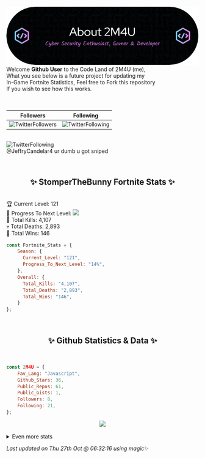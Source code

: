 
  ![Header](./src/github-banner.png)
  <br>
  Welcome **Github User** to the Code Land of 2M4U (me),<br>
  What you see below is a future project for updating my<br>
  In-Game Fortnite Statistics, Feel free to Fork this repository<br>
  If you wish to see how this works.
  <br><br>
  <br>
  
  | Followers  | Following |
  | ---------- |:---------:|
  | ![TwitterFollowers](https://img.shields.io/badge/Twitter%20Followers-80-blue)  | ![TwitterFollowing](https://img.shields.io/badge/Twitter%20Following-218-blue)  |


  <br>![TwitterFollowing](https://img.shields.io/badge/Latest%20Tweet--blue)<br>
  @JeffryCandelar4 ur dumb u got sniped
   
  <br><h2 align="center"> ✨ StomperTheBunny Fortnite Stats ✨</h2><br>
  🏆 Current Level: 121<br>
  🎉 Progress To Next Level: ![](https://geps.dev/progress/14)<br>
  🎯 Total Kills: 4,107<br>
  💀 Total Deaths: 2,893<br>
  👑 Total Wins: 146<br>

```js
const Fortnite_Stats = {
    Season: {    
      Current_Level: "121",
      Progress_To_Next_Level: "14%",
    },
    Overall: {
      Total_Kills: "4,107",
      Total_Deaths: "2,893",
      Total_Wins: "146",
    }
}; 
```


<br><h2 align="center"> ✨ Github Statistics & Data ✨</h2><br>

```js
const 2M4U = {
    Fav_Lang: "Javascript",
    Github_Stars: 36,
    Public_Repos: 61,
    Public_Gists: 1,
    Followers: 8,
    Following: 21,
}; 
```

<p align="center">
<img src="https://github-readme-streak-stats.herokuapp.com/?user=2M4U&theme=tokyonight">
</p>
<details>
  <summary>
      Even more stats
  </summary>
  <p align="center">
    <img src="https://github-profile-trophy.vercel.app/?username=2M4U&theme=dracula">
    <img src="https://github-readme-stats.vercel.app/api?username=2M4U&theme=tokyonight&count_private=true&show_icons=true&include_all_commits=true">
  </p>
</details>

<!-- Last updated on Thu Oct 27 2022 06:32:16 GMT+0000 (Coordinated Universal Time) ;-;-->
<i>Last updated on  Thu 27th Oct @ 06:32:16 using magic</i>✨